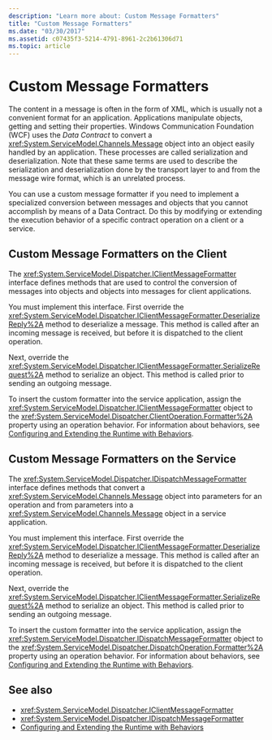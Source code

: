 ```yaml
---
description: "Learn more about: Custom Message Formatters"
title: "Custom Message Formatters"
ms.date: "03/30/2017"
ms.assetid: c07435f3-5214-4791-8961-2c2b61306d71
ms.topic: article
---
```

# Custom Message Formatters

The content in a message is often in the form of XML, which is usually not a convenient format for an application. Applications manipulate objects, getting and setting their properties. Windows Communication Foundation (WCF) uses the *Data Contract* to convert a <xref:System.ServiceModel.Channels.Message> object into an object easily handled by an application. These processes are called serialization and deserialization. Note that these same terms are used to describe the serialization and deserialization done by the transport layer to and from the message wire format, which is an unrelated process.  
  
 You can use a custom message formatter if you need to implement a specialized conversion between messages and objects that you cannot accomplish by means of a Data Contract. Do this by modifying or extending the execution behavior of a specific contract operation on a client or a service.  
  
## Custom Message Formatters on the Client  

 The <xref:System.ServiceModel.Dispatcher.IClientMessageFormatter> interface defines methods that are used to control the conversion of messages into objects and objects into messages for client applications.  
  
 You must implement this interface. First override the <xref:System.ServiceModel.Dispatcher.IClientMessageFormatter.DeserializeReply%2A> method to deserialize a message. This method is called after an incoming message is received, but before it is dispatched to the client operation.  
  
 Next, override the <xref:System.ServiceModel.Dispatcher.IClientMessageFormatter.SerializeRequest%2A> method to serialize an object. This method is called prior to sending an outgoing message.  
  
 To insert the custom formatter into the service application, assign the <xref:System.ServiceModel.Dispatcher.IClientMessageFormatter> object to the <xref:System.ServiceModel.Dispatcher.ClientOperation.Formatter%2A> property using an operation behavior. For information about behaviors, see [Configuring and Extending the Runtime with Behaviors](configuring-and-extending-the-runtime-with-behaviors.md).  
  
## Custom Message Formatters on the Service  

 The <xref:System.ServiceModel.Dispatcher.IDispatchMessageFormatter> interface defines methods that convert a <xref:System.ServiceModel.Channels.Message> object into parameters for an operation and from parameters into a <xref:System.ServiceModel.Channels.Message> object in a service application.  
  
 You must implement this interface. First override the <xref:System.ServiceModel.Dispatcher.IClientMessageFormatter.DeserializeReply%2A> method to deserialize a message. This method is called after an incoming message is received, but before it is dispatched to the client operation.  
  
 Next, override the <xref:System.ServiceModel.Dispatcher.IClientMessageFormatter.SerializeRequest%2A> method to serialize an object. This method is called prior to sending an outgoing message.  
  
 To insert the custom formatter into the service application, assign the <xref:System.ServiceModel.Dispatcher.IDispatchMessageFormatter> object to the <xref:System.ServiceModel.Dispatcher.DispatchOperation.Formatter%2A> property using an operation behavior. For information about behaviors, see [Configuring and Extending the Runtime with Behaviors](configuring-and-extending-the-runtime-with-behaviors.md).  
  
## See also

- <xref:System.ServiceModel.Dispatcher.IClientMessageFormatter>
- <xref:System.ServiceModel.Dispatcher.IDispatchMessageFormatter>
- [Configuring and Extending the Runtime with Behaviors](configuring-and-extending-the-runtime-with-behaviors.md)
